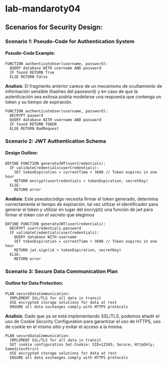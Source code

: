 # lab-mandaroty04

## Scenarios for Security Design:
### Scenario 1: Pseudo-Code for Authentication System

#### Pseudo-Code Example:
```
FUNCTION authenticateUser(username, password):
  QUERY database WITH username AND password
  IF found RETURN True
  ELSE RETURN False
```
**Analisis**: El fragmento anterior carece de un mecanismo de ocultamiento de información sensible (hasheo del password) y en caso de que la autenticación sea exitosa podría modelarse una respuesta que contenga un token y su tiempo de expiración.

```
FUNCTION authenticateUser(username, password):
  DECRYPT pasword
  QUERY database WITH username AND password
  IF found RETURN TOKEN
  ELSE RETURN BadRequest
```

### Scenario 2: JWT Authentication Schema

#### Design Outline:
```
DEFINE FUNCTION generateJWT(userCredentials):
  IF validateCredentials(userCredentials):
    SET tokenExpiration = currentTime + 3600 // Token expires in one hour
    RETURN encrypt(userCredentials + tokenExpiration, secretKey)
  ELSE:
    RETURN error
```
**Analisis**: Este pseudocódigo necesita firmar el token generado, determina correctamente el tiempo de expiración, tal vez utilizar el identificador para generar el token y utilizar en lugar del encrypt() una función de jwt para firmar el token con el secreto que elegimos 

```
DEFINE FUNCTION generateJWT(userCredentials):
  DECRYPT userCredentials.password
  IF validateCredentials(userCredentials):
    QUERY database WITH username
    SET tokenExpiration = currentTime + 3600 // Token expires in one hour
    RETURN jwt.sign(id + tokenExpiration, secretKey)
  ELSE:
    RETURN error
```

### Scenario 3: Secure Data Communication Plan

#### Outline for Data Protection:

```
PLAN secureDataCommunication:
  IMPLEMENT SSL/TLS for all data in transit
  USE encrypted storage solutions for data at rest
  ENSURE all data exchanges comply with HTTPS protocols
```

**Analisis**: Dado que ya se está implementando SSL/TLS, podemos añadir el uso de Cookie Security Configuration para garantizar el uso de HTTPS, uso de cookie en el mismo sitio y evitar el acceso a la misma.

```
PLAN secureDataCommunication:
  IMPLEMENT SSL/TLS for all data in transit
  SET cookie configuration Set-Cookie: SID=12345; Secure; HttpOnly; SameSite=Strict
  USE encrypted storage solutions for data at rest
  ENSURE all data exchanges comply with HTTPS protocols
```
